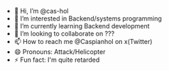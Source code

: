 - 👋 Hi, I’m @cas-hol
- 👀 I’m interested in Backend/systems programming
- 🌱 I’m currently learning Backend development
- 💞️ I’m looking to collaborate on ???
- 📫 How to reach me @Caspianhol on x(Twitter)
- 😄 Pronouns: Attack/Helicopter
- ⚡ Fun fact: I'm quite retarded

<!---
cas-hol/cas-hol is a ✨ special ✨ repository because its `README.md` (this file) appears on your GitHub profile.
You can click the Preview link to take a look at your changes.
--->
